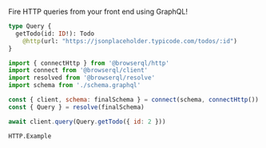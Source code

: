 Fire HTTP queries from your front end using GraphQL!

```graphql
type Query {
  getTodo(id: ID!): Todo
    @http(url: "https://jsonplaceholder.typicode.com/todos/:id")
}
```

```javascript
import { connectHttp } from '@browserql/http'
import connect from '@browserql/client'
import resolved from '@browserql/resolve'
import schema from './schema.graphql'

const { client, schema: finalSchema } = connect(schema, connectHttp())
const { Query } = resolve(finalSchema)

await client.query(Query.getTodo({ id: 2 }))
```

```snapshot2
HTTP.Example
```
